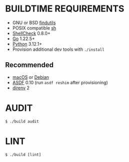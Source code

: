 # BUILDTIME REQUIREMENTS

* GNU or BSD [findutils](https://en.wikipedia.org/wiki/Find_(Unix))
* POSIX compatible [sh](https://pubs.opengroup.org/onlinepubs/9699919799/utilities/sh.html)
* [ShellCheck](https://www.shellcheck.net/) 0.8.0+
* [Go](https://go.dev/) 1.22.5+
* [Python](https://www.python.org/) 3.12.1+
* Provision additional dev tools with `./install`

## Recommended

* [macOS](https://www.apple.com/macos) or [Debian](https://www.debian.org/)
* [ASDF](https://asdf-vm.com/) 0.10 (run `asdf reshim` after provisioning)
* [direnv](https://direnv.net/) 2

# AUDIT

```console
$ ./build audit
```

# LINT

```console
$ ./build [lint]
```
